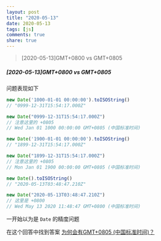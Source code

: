 ```yaml
---
layout: post
title: "2020-05-13"
date: 2020-05-13
tags: [js]
comments: true
share: true
---
```

> [2020-05-13]GMT+0800 vs GMT+0805 <br> 

##### [2020-05-13]GMT+0800 vs GMT+0805 

问题表现如下

```js
new Date('1000-01-01 00:00:00').toISOString()
// "0999-12-31T15:54:17.000Z"

new Date("0999-12-31T15:54:17.000Z")
// 注意这里的 +0805
// Wed Jan 01 1000 00:00:00 GMT+0805 (中国标准时间)

new Date('1900-01-01 00:00:00').toISOString()
// "1899-12-31T15:54:17.000Z"

new Date("1899-12-31T15:54:17.000Z")
// 注意这里的 +0805
// Mon Jan 01 1900 00:00:00 GMT+0805 (中国标准时间)

new Date().toISOString()
// "2020-05-13T03:48:47.210Z"

new Date("2020-05-13T03:48:47.210Z")
// 这里是 +0800
// Wed May 13 2020 11:48:47 GMT+0800 (中国标准时间)
```

一开始以为是 `Date` 的精度问题

在这个回答中找到答案 [为何会有GMT+0805 (中国标准时间)？](https://segmentfault.com/q/1010000015249191)
